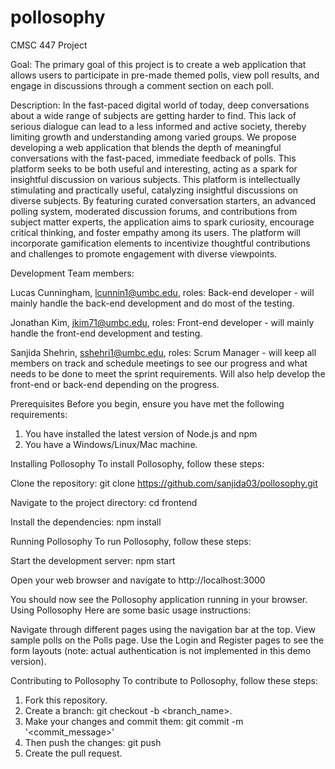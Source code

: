# pollosophy
CMSC 447 Project

Goal: The primary goal of this project is to create a web application that allows users to participate in pre-made themed polls, view poll results, and engage in discussions through a comment section on each poll.

Description: In the fast-paced digital world of today, deep conversations about a wide range of subjects are getting harder to find. This lack of serious dialogue can lead to a less informed and active society, thereby limiting growth and understanding among varied groups. We propose developing a web application that blends the depth of meaningful conversations with the fast-paced, immediate feedback of polls. This platform seeks to be both useful and interesting, acting as a spark for insightful discussion on various subjects.
This platform is intellectually stimulating and practically useful, catalyzing insightful discussions on diverse subjects. By featuring curated conversation starters, an advanced polling system, moderated discussion forums, and contributions from subject matter experts, the application aims to spark curiosity, encourage critical thinking, and foster empathy among its users. The platform will incorporate gamification elements to incentivize thoughtful contributions and challenges to promote engagement with diverse viewpoints. 

Development Team members:

Lucas Cunningham, lcunnin1@umbc.edu, roles: Back-end developer - will mainly handle the back-end development and do most of the testing.

Jonathan Kim, jkim71@umbc.edu, roles: Front-end developer - will mainly handle the front-end development and testing.

Sanjida Shehrin, sshehri1@umbc.edu, roles: Scrum Manager - will keep all members on track and schedule meetings to see our progress and what needs to be done to meet the sprint requirements. Will also help develop the front-end or back-end depending on the progress.

Prerequisites
Before you begin, ensure you have met the following requirements:

1. You have installed the latest version of Node.js and npm
2. You have a Windows/Linux/Mac machine.

Installing Pollosophy
To install Pollosophy, follow these steps:

Clone the repository:
git clone https://github.com/sanjida03/pollosophy.git

Navigate to the project directory:
cd frontend

Install the dependencies:
npm install

Running Pollosophy
To run Pollosophy, follow these steps:

Start the development server:
npm start

Open your web browser and navigate to http://localhost:3000

You should now see the Pollosophy application running in your browser.
Using Pollosophy
Here are some basic usage instructions:

Navigate through different pages using the navigation bar at the top.
View sample polls on the Polls page.
Use the Login and Register pages to see the form layouts (note: actual authentication is not implemented in this demo version).

Contributing to Pollosophy
To contribute to Pollosophy, follow these steps:

1. Fork this repository.
2. Create a branch: git checkout -b <branch_name>.
3. Make your changes and commit them: git commit -m '<commit_message>'
4. Then push the changes: git push
5. Create the pull request.